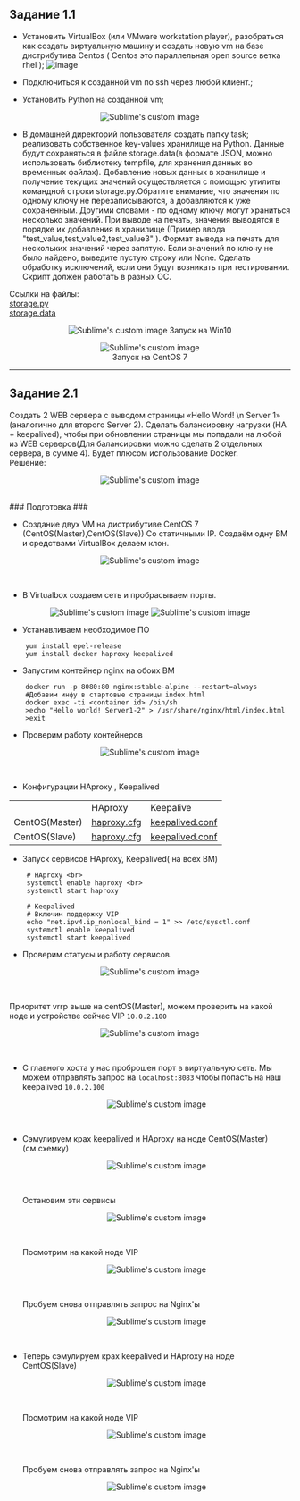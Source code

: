 ## Задание 1.1

* Установить VirtualBox (или VMware workstation player), разобраться как  создать виртуальную машину и создать новую vm на базе дистрибутива  Centos
( Centos это параллельная open source ветка rhel );
![image](https://user-images.githubusercontent.com/82956250/197356738-2c87f5fa-e147-44f1-afb2-f90f935e2d4c.png)

* Подключиться к созданной vm по ssh через любой клиент.;

* Установить Python на созданной vm;

<p align="center">
  <img src="https://user-images.githubusercontent.com/82956250/197357026-144746c7-2b7f-42cb-9d47-8ae8a616f8c8.png?raw=true" alt="Sublime's custom image"/>
</p>

* В домашней директорий пользователя создать папку task; реализовать собственное key-values хранилище на Python. Данные будут сохраняться в файле storage.data(в формате JSON, можно использовать библиотеку tempfile, для хранения данных во временных файлах). Добавление новых данных в хранилище и получение текущих значений осуществляется с помощью утилиты командной строки storage.py.Обратите внимание, что значения по одному ключу не перезаписываются, а добавляются к уже сохраненным. Другими словами - по одному ключу могут храниться несколько значений. При выводе на печать, значения выводятся в порядке их добавления в хранилище (Пример ввода "test_value,test_value2,test_value3" ). Формат вывода на печать для нескольких значений через запятую. Если значений по ключу не было найдено, выведите пустую строку или None. Сделать обработку исключений, если они будут возникать при тестировании. Скрипт должен работать в разных ОС.

Ссылки на файлы:<br>
[storage.py](https://github.com/Sullen-ui/servionica_exam/blob/main/task1/main.py)<br>
[storage.data](https://github.com/Sullen-ui/servionica_exam/blob/main/task1/storage.data)<br>

<p align="center">
  <img src="https://user-images.githubusercontent.com/82956250/197357436-c567eb58-2372-43c5-b496-1f74794a3574.png?raw=true" alt="Sublime's custom image"/>
  Запуск на Win10
</p>

<p align="center">
  <img src="https://user-images.githubusercontent.com/82956250/197357587-74ffd7f3-a125-41bf-a8b3-53b9a4e36d7e.png?raw=true" alt="Sublime's custom image"/><br>
  Запуск на CentOS 7
</p>

----------

## Задание 2.1
Создать 2 WEB сервера с выводом страницы «Hello Word! \n Server 1» (аналогично для второго Server 2). Сделать балансировку нагрузки (HA + keepalived), чтобы при обновлении страницы мы попадали на любой из WEB серверов(Для балансировки можно сделать 2 отдельных сервера, в сумме 4).
Будет плюсом использование Docker.<br>
Решение:

<p align="center">
  <img src="https://user-images.githubusercontent.com/82956250/198123427-65faee88-cddc-4d83-892d-937d0794f02d.png?raw=true" alt="Sublime's custom image"/>
</p>
<br>
 ### Подготовка ###<br>
 
* Создание двух VM на дистрибутиве CentOS 7 (CentOS(Master),CentOS(Slave)) Со статичными IP. Создаём одну ВМ и средствами VirtualBox делаем клон.<br>

<p align="center">
  <img src="https://user-images.githubusercontent.com/82956250/198009340-18fbe7f9-66a7-4def-b2d6-2d3100254ddd.png?raw=true" alt="Sublime's custom image"/>
</p><br>

* В Virtualbox создаем сеть и пробрасываем порты.<br>

<p align="center">
  <img src="https://user-images.githubusercontent.com/82956250/198009590-5a9e3937-3b5e-4048-8a87-7c03c80b77b2.png?raw=true" alt="Sublime's custom image"/>
  <img src="https://user-images.githubusercontent.com/82956250/198009766-b17968d7-51ca-406a-a484-d071abc1e770.png?raw=true" alt="Sublime's custom image"/>
</p>

* Устанавливаем необходимое ПО
```
    yum install epel-release
    yum install docker haproxy keepalived
```     
* Запустим контейнер nginx на обоих ВМ<br>
```
    docker run -p 8080:80 nginx:stable-alpine --restart=always
    #Добавим инфу в стартовые страницы index.html
    docker exec -ti <container id> /bin/sh
    >echo "Hello world! Server1-2" > /usr/share/nginx/html/index.html
    >exit
```
* Проверим работу контейнеров

<p align="center">
  <img src="https://user-images.githubusercontent.com/82956250/198018928-708c70f7-28f5-4d37-a97f-11b33b991ac1.png?raw=true" alt="Sublime's custom image"/>
</p><br>

* Конфигурации HAproxy , Keepalived

<table>
  <tr>
    <td></td>
    <td>HAproxy</td>
    <td>Keepalive</td>
  </tr>
  <tr>
    <td>CentOS(Master)</td>
    <td>
      <a href="https://github.com/Sullen-ui/servionica_exam/blob/main/task2/haproxy/haproxy1.cfg">haproxy.cfg</a>
    </td>
    <td>
      <a href="https://github.com/Sullen-ui/servionica_exam/blob/main/task2/keepalived/keepalived1.conf">keepalived.conf</a>
    </td>
  </tr>
  <tr>
    <td>CentOS(Slave)</td>
    <td>
      <a href="https://github.com/Sullen-ui/servionica_exam/blob/main/task2/haproxy/haproxy2.cfg">haproxy.cfg</a>
    </td>
    <td>
      <a href="https://github.com/Sullen-ui/servionica_exam/blob/main/task2/keepalived/keepalived2.conf">keepalived.conf</a>   
    </td>
  </tr>
</table>

* Запуск сервисов HAproxy, Keepalived( на всех ВМ)<br>

  ```
   # HAproxy <br>
   systemctl enable haproxy <br>
   systemctl start haproxy
   
   # Keepalived
   # Включим поддержку VIP
   echo "net.ipv4.ip_nonlocal_bind = 1" >> /etc/sysctl.conf
   systemctl enable keepalived
   systemctl start keepalived
  
  ```
* Проверим статусы и работу сервисов.

<p align="center">
  <img src="https://user-images.githubusercontent.com/82956250/198070521-d347e64f-5ead-4f46-a9d3-7390618bab41.png?raw=true" alt="Sublime's custom image"/>
</p><br>
  
  Приоритет vrrp выше на centOS(Master), можем проверить на какой ноде и устройстве сейчас VIP ``10.0.2.100``
  
  <p align="center">
    <img src="https://user-images.githubusercontent.com/82956250/198073823-5cb6199e-11cf-4295-aa97-7237c6909387.png?raw=true" alt="Sublime's custom image"/>
  </p><br>
  
* С главного хоста у нас проброшен порт в виртуальную сеть. Мы можем отправлять запрос на ``localhost:8083`` чтобы попасть на наш keepalived ``10.0.2.100``

  <p align="center">
    <img src="https://user-images.githubusercontent.com/82956250/198075056-55716e2d-8eb9-4d73-b2e1-b454272b6c95.png?raw=true" alt="Sublime's custom image"/>
  </p><br>
  
* Сэмулируем крах keepalived и HAproxy на ноде СentOS(Master)(см.схемку)

  <p align="center">
    <img src="https://user-images.githubusercontent.com/82956250/198124260-84c0130b-f0b5-4975-8746-e17a4c4e6ad4.png" alt="Sublime's custom image"/>
  </p><br>
  
  Остановим эти сервисы 


  <p align="center">
    <img src="https://user-images.githubusercontent.com/82956250/198124532-e3cf9796-4317-45c1-902e-78a76c495387.png" alt="Sublime's custom image"/>
  </p><br>
  
  Посмотрим на какой ноде VIP
  
  <p align="center">
    <img src="https://user-images.githubusercontent.com/82956250/198078253-37259634-2efc-472b-96bf-ee6b0403466d.png" alt="Sublime's custom image"/>
  </p><br>
  
  Пробуем снова отправлять запрос на Nginx'ы
  
  <p align="center">
    <img src="https://user-images.githubusercontent.com/82956250/198124767-a9935461-a6fc-473b-a520-4e6c3338ce6b.png" alt="Sublime's custom image"/>
  </p><br>
  
* Теперь cэмулируем крах keepalived и HAproxy на ноде СentOS(Slave)

  <p align="center">
    <img src="https://user-images.githubusercontent.com/82956250/198125356-ebd3e980-90a7-4e37-b81e-324ed5bd493e.png" alt="Sublime's custom image"/>
  </p><br>
  
  Посмотрим на какой ноде VIP
  
  <p align="center">
    <img src="https://user-images.githubusercontent.com/82956250/198125660-2950a6d9-6b89-46e4-8a64-aa3a6b5b154d.png" alt="Sublime's custom image"/>
  </p><br>
  
  Пробуем снова отправлять запрос на Nginx'ы
  
    <p align="center">
      <img src="https://user-images.githubusercontent.com/82956250/198125868-5cf10bff-1511-4249-9f00-c39bb444adc9.png" alt="Sublime's custom image"/>
    </p><br>
